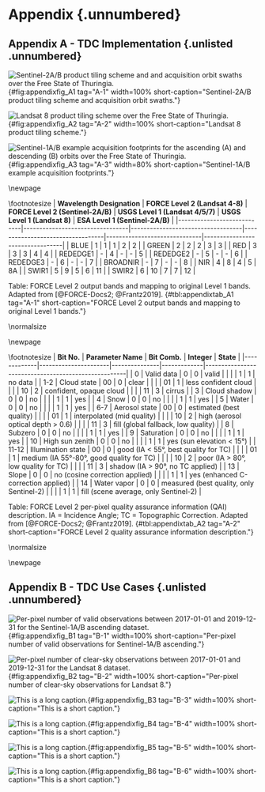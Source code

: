 # Appendix {.unnumbered}

## **Appendix A - TDC Implementation** {.unlisted .unnumbered}

![Sentinel-2A/B product tiling scheme and and acquisition orbit swaths over the Free State of Thuringia.](source/figures/10_appendix_1__tiling_s2.png){#fig:appendixfig_A1 tag="A-1" width=100% short-caption="Sentinel-2A/B product tiling scheme and acquisition orbit swaths."}

![Landsat 8 product tiling scheme over the Free State of Thuringia.](source/figures/10_appendix_2__tiling_l8.png){#fig:appendixfig_A2 tag="A-2" width=100% short-caption="Landsat 8 product tiling scheme."}

![Sentinel-1A/B example acquisition footprints for the ascending (A) and descending (B) orbits over the Free State of Thuringia.](source/figures/10_appendix_3__sar_footprints.png){#fig:appendixfig_A3 tag="A-3" width=80% short-caption="Sentinel-1A/B example acquisition footprints."}


\newpage

\footnotesize
| **Wavelength Designation** | **FORCE Level 2 (Landsat 4-8)** | **FORCE Level 2 (Sentinel-2A/B)** | **USGS Level 1 (Landsat 4/5/7)** | **USGS Level 1 (Landsat 8)** | **ESA Level 1 (Sentinel-2A/B)** |
|----------------------------|---------------------------------|-----------------------------------|----------------------------------|------------------------------|---------------------------------|
| BLUE                       | 1                               | 1                                 | 1                                | 2                            | 2                               |
| GREEN                      | 2                               | 2                                 | 2                                | 3                            | 3                               |
| RED                        | 3                               | 3                                 | 3                                | 4                            | 4                               |
| REDEDGE1                   | -                               | 4                                 | -                                | -                            | 5                               |
| REDEDGE2                   | -                               | 5                                 | -                                | -                            | 6                               |
| REDEDGE3                   | -                               | 6                                 | -                                | -                            | 7                               |
| BROADNIR                   | -                               | 7                                 | -                                | -                            | 8                               |
| NIR                        | 4                               | 8                                 | 4                                | 5                            | 8A                              |
| SWIR1                      | 5                               | 9                                 | 5                                | 6                            | 11                              |
| SWIR2                      | 6                               | 10                                | 7                                | 7                            | 12                              |

Table: FORCE Level 2 output bands and mapping to original Level 1 bands. Adapted from [@FORCE-Docs2; @Frantz2019]. {#tbl:appendixtab_A1 tag="A-1" short-caption="FORCE Level 2 output bands and mapping to original Level 1 bands."}

\normalsize


\newpage

\footnotesize
| **Bit No.** | **Parameter Name**   | **Bit Comb.** | **Integer** | **State**                                           |
|-------------|----------------------|---------------|-------------|-----------------------------------------------------|
| 0           | Valid data           | 0             | 0           | valid                                               |
|             |                      | 1             | 1           | no data                                             |
| 1-2         | Cloud state          | 00            | 0           | clear                                               |
|             |                      | 01            | 1           | less confident cloud                                |
|             |                      | 10            | 2           | confident, opaque cloud                             |
|             |                      | 11            | 3           | cirrus                                              |
| 3           | Cloud shadow         | 0             | 0           | no                                                  |
|             |                      | 1             | 1           | yes                                                 |
| 4           | Snow                 | 0             | 0           | no                                                  |
|             |                      | 1             | 1           | yes                                                 |
| 5           | Water                | 0             | 0           | no                                                  |
|             |                      | 1             | 1           | yes                                                 |
| 6-7         | Aerosol state        | 00            | 0           | estimated (best quality)                            |
|             |                      | 01            | 1           | interpolated (mid quality)                          |
|             |                      | 10            | 2           | high (aerosol optical depth > 0.6)                  |
|             |                      | 11            | 3           | fill (global fallback, low quality)                 |
| 8           | Subzero              | 0             | 0           | no                                                  |
|             |                      | 1             | 1           | yes                                                 |
| 9           | Saturation           | 0             | 0           | no                                                  |
|             |                      | 1             | 1           | yes                                                 |
| 10          | High sun zenith      | 0             | 0           | no                                                  |
|             |                      | 1             | 1           | yes (sun elevation < 15°)                           |
| 11-12       | Illumination state   | 00            | 0           | good (IA < 55°, best quality for TC)                |
|             |                      | 01            | 1           | medium (IA 55°-80°, good quality for TC)            |
|             |                      | 10            | 2           | poor (IA > 80°, low quality for TC)                 |
|             |                      | 11            | 3           | shadow (IA > 90°, no TC applied)                    |
| 13          | Slope                | 0             | 0           | no (cosine correction applied)                      |
|             |                      | 1             | 1           | yes (enhanced C-correction applied)                 |
| 14          | Water vapor          | 0             | 0           | measured (best quality, only Sentinel-2)            |
|             |                      | 1             | 1           | fill (scene average, only Sentinel-2)               |

Table: FORCE Level 2 per-pixel quality assurance information (QAI) description. IA = Incidence Angle; TC = Topographic Correction. Adapted from [@FORCE-Docs2; @Frantz2019]. {#tbl:appendixtab_A2 tag="A-2" short-caption="FORCE Level 2 quality assurance information description."}

\normalsize

\newpage
## **Appendix B - TDC Use Cases** {.unlisted .unnumbered}

![Per-pixel number of valid observations between 2017-01-01 and 2019-12-31 for the Sentinel-1A/B ascending dataset.](source/figures/10_appendix_4__obs_s1_asc.png){#fig:appendixfig_B1 tag="B-1" width=100% short-caption="Per-pixel number of valid observations for Sentinel-1A/B ascending."}

![Per-pixel number of clear-sky observations between 2017-01-01 and 2019-12-31 for the Landsat 8 dataset.](source/figures/10_appendix_5__obs_l8.png){#fig:appendixfig_B2 tag="B-2" width=100% short-caption="Per-pixel number of clear-sky observations for Landsat 8."}

![This is a long caption.](source/figures/10_appendix_6__roda_ndvi_diff.png){#fig:appendixfig_B3 tag="B-3" width=100% short-caption="This is a short caption."}

![This is a long caption.](source/figures/10_appendix_7__roda_vh_diff.png){#fig:appendixfig_B4 tag="B-4" width=100% short-caption="This is a short caption."}

![This is a long caption.](source/figures/10_appendix_8__roda_ndvi.png){#fig:appendixfig_B5 tag="B-5" width=100% short-caption="This is a short caption."}

![This is a long caption.](source/figures/10_appendix_9__roda_vh.png){#fig:appendixfig_B6 tag="B-6" width=100% short-caption="This is a short caption."}

